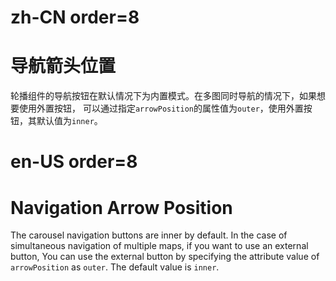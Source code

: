 # zh-CN order=8

# 导航箭头位置

轮播组件的导航按钮在默认情况下为内置模式。在多图同时导航的情况下，如果想要使用外置按钮，
可以通过指定`arrowPosition`的属性值为`outer`，使用外置按钮，其默认值为`inner`。

# en-US order=8

# Navigation Arrow Position

The carousel navigation buttons are inner by default. In the case of simultaneous navigation of multiple maps, if you want to use an external button,
You can use the external button by specifying the attribute value of `arrowPosition` as `outer`. The default value is `inner`.
